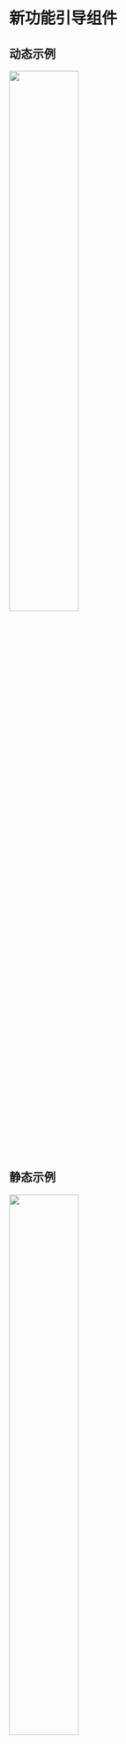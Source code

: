 # 新功能引导组件

## 动态示例

<img src="./media/HLBGuide-Example.gif" width="50%" height="50%">

## 静态示例

<img src="./media/HLBGuide-Example.jpg" width="50%" height="50%">

## 集成 HLBGuide

在 Podfile 中添加：  

```
pod 'HLBGuide'
```

## HLBGuide 的设计思想

> 为了能达到较高的自定义度，`HLBGuide` 的使用方式稍复杂，建议使用前先看看设计思想。（借鉴了 UITableview 的设计模式）

#### 自定义 UI 的方式

类似使用 `UITableviewController` 和 `UITableviewCell` 创建和管理自定义 cell，使用 `HLBGuide` 时，需要创建 **HLBFocusedWithDialogViewController** 和 **HLBDialogView** 的子类，来创建自定义的会话框 UI 并管理相关点击事件。不同的是，一个 `UITableviewController` 上管理多个 `UITableviewCell` 子类实例，而 `HLBFocusedWithDialogViewController` 只需要管理一个 `HLBDialogView` 子类实例。  

#### 通过代理传入自定义的 HLBDialogView 子类

类似 `UITableViewDataSource` 为 `UITableviewController` 提供当前要显示的自定义 cell，使用 `HLBGuide` 时，通过遵守 **HLBFocusedWithDialogViewControllerDelegate** 协议来告知 `HLBFocusedWithDialogViewController` 使用哪个自定义的 `HLBDialogView` 子类。

#### 使用 `HLBFocusedWithDialogManager` 管理多个引导页

`HLBFocusedWithDialogManager` 内部管理着一个 window，这个 window 是展示自定义引导页的容器。  

`HLBFocusedWithDialogManager` 内部用一个数组来管理多个引导页。使用 `-addFocusedWithDialogVC:` 方法来添加引导页，完成添加后，再调用 `-show:` 来开始展示引导页。展示下一个引导页也是调用 `-show:` 方法，至于如何触发“展示下一个引导”需自行决定，并在 `HLBFocusedWithDialogViewController` 子类的相应的点击事件调用 `-show:` 方法即可。

## HLBGuide 的使用方法

在 `HLBDialogView` 中添加自定义 UI ， 在 `HLBFocusedWithDialogViewController` 添加点击事件。如示例中的 `MyFocusedWithDialogViewController` 和 `MyDialogView`。  

需要注意的是， `HLBDialogView` 子类的控件需添加到的 `contentView` 中。

<img src="./media/subclass-example.jpg" width="50%" height="50%">

**然后就可以按下述步骤添加和展示引导页了：**

#### 创建引导页

初始化自定义的引导页，并遵守和实现 `HLBFocusedWithDialogViewControllerDelegate` 代理，以将自定义会话框的 `Class` 传入。

#### 将创建好的引导页添加到 `HLBFocusedWithDialogManager` 中

```
[[HLBFocusedWithDialogManager sharedInstance] addFocusedWithDialogVC:focusedWithDialogVC];
```

#### 最后开始展示引导页

```
[[HLBFocusedWithDialogManager sharedInstance] show];
```

## HLBFocusedWithDialogManager 的其他属性

#### 使用 windowLevel 设置蒙层 window 的层级

```objc
/// 指定蒙层 window 的级别
@property(nonatomic) UIWindowLevel windowLevel;
```

#### 使用 showGuideCompleteBlock 添加引导结束的回调

``` objc
/// 引导结束后的回调
@property(nonatomic, copy) HLBShowGuideCompleteBlock showGuideCompleteBlock;
```

#### 说明

详细的使用示例可参考 `HLBGuideExample` 示例工程中的 `MyExampleViewController.m`。

## 原理讲解：示例 app 中 UI 的层级结构

#### 总览

<img src="./media/reveal-all.jpg" width="50%" height="50%">

在新建的 `window` 上，有两个子 view，一个是带透明镂空的 `HLBFocusedView`；另一个是带三角形指示器的 `MyDialogView`，它继承自 `HLBDialogView`。  

此 `window` 的 `rootViewController` 为当前引导页对应的控制器 `MyFocusedWithDialogViewController`，它继承自组件中的 `HLBFocusedWithDialogViewController`，管理着上述的 `HLBFocusedView` 和 `MyDialogView`。   

#### HLBFocusedView

带透明镂空的蒙层，是使用 `UIBezierPath` 的 `bezierPathByReversingPath` 对矩形做的反向路径绘制。  

它可直接使用，无需自定义。  

<img src="./media/reveal-focusedView.jpg" width="50%" height="50%">

#### MyDialogView

带三角形指示器的会话框（由于三角形是在 layer 上绘制的，所以在 reveal 中没有显示）。  

`MyDialogView` 继承自 `HLBDialogView`，子类可在 `contentView` 上添加自定义控件（如本示例中的 Label 和 Button）。

<img src="./media/reveal-dialogView.jpg" width="50%" height="50%">
